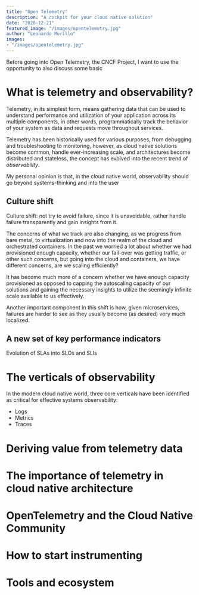 ```yaml
---
title: "Open Telemetry"
description: "A cockpit for your cloud native solution"
date: "2020-12-21"
featured_image: "/images/opentelemetry.jpg"
author: "Leonardo Murillo"
images:
- "/images/opentelemetry.jpg"
---
```

Before going into Open Telemetry, the CNCF Project, I want to use the opportunity to also discuss some basic 

# What is telemetry and observability?

Telemetry, in its simplest form, means gathering data that can be used to understand performance and utilization of your application across its multiple components, in other words, programmatically track the behavior of your system as data and requests move throughout services.

Telemetry has been historically used for various purposes, from debugging and troubleshooting to monitoring, however, as cloud native solutions become common, handle ever-increasing scale, and architectures become distributed and stateless, the concept has evolved into the recent trend of _observability_.

My personal opinion is that, in the cloud native world, observability should go beyond systems-thinking and into the user

## Culture shift

Culture shift: not try to avoid failure, since it is unavoidable, rather handle failure transparently and gain insights from it.

The concerns of what we track are also changing, as we progress from bare metal, to virtualization and now into the realm of the cloud and orchestrated containers. In the past we worried a lot about whether we had provisioned enough capacity, whether our fail-over was getting traffic, or other such concerns, but going into the cloud and containers, we have different concerns, are we scaling efficiently?

It has become much more of a concern whether we have enough capacity provisioned as opposed to capping the autoscaling capacity of our solutions and gaining the necessary insights to utilize the seemingly infinite scale available to us effectively.

Another important component in this shift is how, given microservices, failures are harder to see as they usually become (as desired) very much localized.

## A new set of key performance indicators

Evolution of SLAs into SLOs and SLIs

# The verticals of observability

In the modern cloud native world, three core verticals have been identified as critical for effective systems observability:

- Logs
- Metrics
- Traces

# Deriving value from telemetry data

# The importance of telemetry in cloud native architecture

# OpenTelemetry and the Cloud Native Community

# How to start instrumenting

# Tools and ecosystem